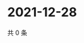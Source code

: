 # 2021-12-28

共 0 条

<!-- BEGIN WEIBO -->
<!-- 最后更新时间 Tue Dec 28 2021 00:18:10 GMT+0800 (China Standard Time) -->

<!-- END WEIBO -->
